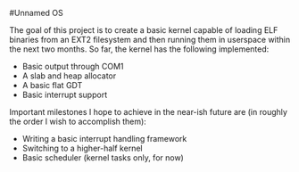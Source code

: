 #Unnamed OS

The goal of this project is to create a basic kernel capable of loading ELF binaries from an EXT2 filesystem and then running them in userspace within the next two months. So far, the kernel has the following implemented:

* Basic output through COM1
* A slab and heap allocator
* A basic flat GDT
* Basic interrupt support

Important milestones I hope to achieve in the near-ish future are (in roughly the order I wish to accomplish them):

* Writing a basic interrupt handling framework
* Switching to a higher-half kernel
* Basic scheduler (kernel tasks only, for now)



